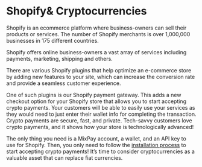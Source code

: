 # Shopify& Cryptocurrencies

Shopify is an ecommerce platform where business-owners can sell their products or services. The number of Shopify merchants is over 1,000,000 businesses in 175 different countries.&#x20;

Shopify offers online business-owners a vast array of services including payments, marketing, shipping and others.&#x20;

There are various Shopify plugins that help optimize an e-commerce store by adding new features to your site, which can increase the conversion rate and provide a seamless customer experience.&#x20;

One of such plugins is our Shopify payment gateway. This adds a new checkout option for your Shopify store that allows you to start accepting crypto payments. Your customers will be able to easily use your services as they would need to just enter their wallet info for completing the transaction. Crypto payments are secure, fast, and private. Tech-savvy customers love crypto payments, and it shows how your store is technologically advanced!&#x20;

The only thing you need is a MixPay account, a wallet, and an API key to use for Shopify. Then, you only need to follow the [installation process](example-for-shopify.md) to start accepting crypto payments! It’s time to consider cryptocurrencies as a valuable asset that can replace fiat currencies.
